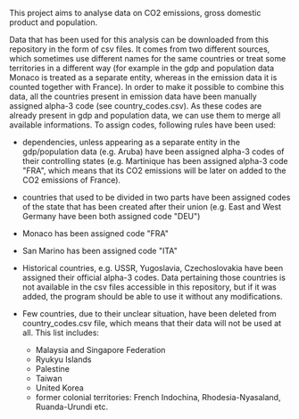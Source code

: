 This project aims to analyse data on CO2 emissions, gross domestic product and population.

Data that has been used for this analysis can be downloaded from this repository in the form of csv files. It comes from two different sources,
which sometimes use different names for the same countries or treat some territories in a different way (for example in the gdp and population 
data Monaco is treated as a separate entity, whereas in the emission data it is counted together with France). In order to make it possible to
combine this data, all the countries present in emission data have been manually assigned alpha-3 code (see country_codes.csv). As these codes
are already present in gdp and population data, we can use them to merge all available informations. To assign codes, following rules have been
used:

- dependencies, unless appearing as a separate entity in the gdp/population data (e.g. Aruba) have been assigned alpha-3 codes of their controlling 
  states (e.g. Martinique has been assigned alpha-3 code "FRA", which means that its CO2 emissions will be later on added to the CO2 emissions of
  France).
  
- countries that used to be divided in two parts have been assigned codes of the state that has been created after their union (e.g. East and West
  Germany have been both assigned code "DEU")
  
- Monaco has been assigned code "FRA"

- San Marino has been assigned code "ITA"

- Historical countries, e.g. USSR, Yugoslavia, Czechoslovakia have been assigned their official alpha-3 codes. Data pertaining those countries is 
  not available in the csv files accessible in this repository, but if it was added, the program should be able to use it without any modifications.
  
- Few countries, due to their unclear situation, have been deleted from country_codes.csv file, which means that their data will not be used at all.
  This list includes:
  - Malaysia and Singapore Federation
  - Ryukyu Islands
  - Palestine
  - Taiwan
  - United Korea
  - former colonial territories: French Indochina, Rhodesia-Nyasaland, Ruanda-Urundi etc.
